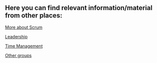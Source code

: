 ## Here you can find relevant information/material from other places:

[More about Scrum](https://www.scrum.org/resources/what-scrum-module)

[Leadership](https://hbr.org/2004/01/understanding-leadership)

[Time Management](https://www.techtarget.com/whatis/definition/time-management)



[Other groups](https://youtu.be/Fkk9DI-8el4?t=75)